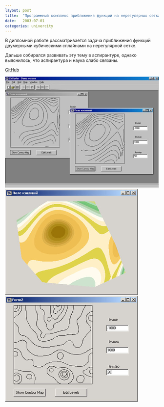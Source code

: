```yaml
---
layout: post
title:  "Программный комплекс приближения функций на нерегулярных сетках (диплом, ТюмГУ, 2003)"
date:   2003-07-01
categories: univercity
---
```

В дипломной работе рассматривается задача приближения функций двумерными кубическими сплайнами на нерегулярной сетке.

Дальше собирался развивать эту тему в аспирантуре, однако выяснилось, что аспирантура и наука слабо связаны.

[GitHub](https://github.com/peter15914/diplom)

<img src="https://raw.githubusercontent.com/peter15914/diplom/main/img/diplom_001.jpg"/>
<img src="https://raw.githubusercontent.com/peter15914/diplom/main/img/diplom_006.jpg"/>
<img src="https://raw.githubusercontent.com/peter15914/diplom/main/img/diplom_003.jpg"/>

